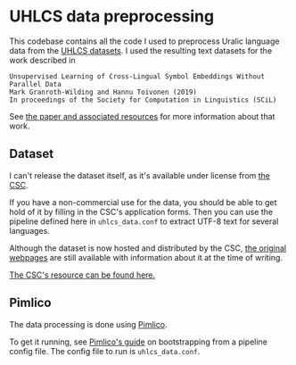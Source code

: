 # UHLCS data preprocessing

This codebase contains all the code I used to preprocess Uralic language data from the 
[UHLCS datasets](http://www.ling.helsinki.fi/uhlcs/). 
I used the resulting text datasets for the work described in 

    Unsupervised Learning of Cross-Lingual Symbol Embeddings Without Parallel Data
    Mark Granroth-Wilding and Hannu Toivonen (2019)
    In proceedings of the Society for Computation in Linguistics (SCiL)
   
See [the paper and associated resources](https://mark.granroth-wilding.co.uk/papers/unsup_symbol/) 
for more information about that work.

## Dataset

I can't release the dataset itself, as it's available under license from [the CSC](https://www.csc.fi/).

If you have a non-commercial use for the data, you should be able to get hold of it by 
filling in the CSC's application forms. Then you can use the pipeline defined here 
in `uhlcs_data.conf` to extract UTF-8 text for several languages.

Although the dataset is now hosted and distributed by the CSC, 
[the original webpages](http://www.ling.helsinki.fi/uhlcs/) 
are still available with information about it at the time of writing.

[The CSC's resource can be found here.](http://urn.fi/urn:nbn:fi:lb-201403269)

## Pimlico

The data processing is done using [Pimlico](https://pimlico.readthedocs.io/en/latest/).

To get it running, see [Pimlico's guide](https://pimlico.readthedocs.io/en/latest/guides/bootstrap.html) 
on bootstrapping from a pipeline config file. The config file to run is `uhlcs_data.conf`.
